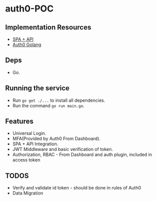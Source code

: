 # auth0-POC

## Implementation Resources
* [SPA + API](https://auth0.com/docs/architecture-scenarios/spa-api)
* [Auth0 Golang](https://auth0.com/blog/authentication-in-golang/)

## Deps
* Go.

## Running the service
* Run `go get ./...` to install all dependencies.
* Run the command `go run main.go`.

## Features
* Universal Login.
* MFA(Provided by Auth0 From Dashboard).
* SPA + API Integration.
* JWT Middleware and basic verification of token.
* Authorization, RBAC - From Dashboard and auth plugin, included in access token

## TODOS
* Verify and validate id token - should be done in rules of Auth0
* Data Migration
